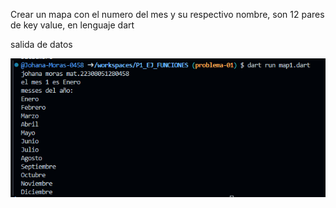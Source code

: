 Crear un mapa con el numero del mes y su respectivo nombre, son 12 pares de key value, en lenguaje dart

salida de datos

![alt text](imagen-5.png)